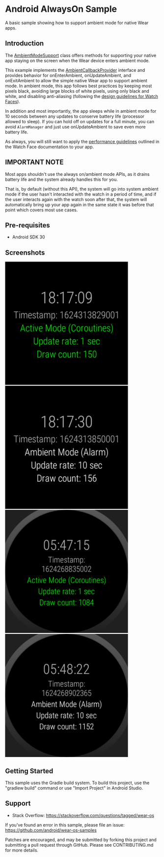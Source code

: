
Android AlwaysOn Sample
=======================

A basic sample showing how to support ambient mode for native Wear apps.

Introduction
------------

The [AmbientModeSupport][1] class offers methods for supporting your native app staying on the screen when the Wear device enters ambient mode.

This example implements the [AmbientCallbackProvider][2] interface and provides behavior for onEnterAmbient, onUpdateAmbient, and onExitAmbient to allow the simple native Wear app to support ambient mode.
In ambient mode, this app follows best practices by keeping most pixels black, avoiding large blocks of white pixels, using only black and white, and disabling anti-aliasing (following the [design guidelines for Watch Faces][3]).

In addition and most importantly, the app sleeps while in ambient mode for 10 seconds between any updates to conserve battery life (processor allowed to sleep). If you can hold off on updates for a full minute, you can avoid `AlarmManager` and just use onUpdateAmbient to save even more battery life.

As always, you will still want to apply the [performance guidelines][4] outlined in the Watch Face documentation to your app.

[1]: https://developer.android.com/reference/androidx/wear/ambient/AmbientModeSupport
[2]: https://developer.android.com/reference/androidx/wear/ambient/AmbientModeSupport.AmbientCallbackProvider
[3]: https://developer.android.com/training/wearables/watch-faces/designing.html#DesignGuidelines
[4]: https://developer.android.com/training/wearables/watch-faces/performance.html

IMPORTANT NOTE
--------------
Most apps shouldn't use the always on/ambient mode APIs, as it drains battery life and the system already handles this for you.

That is, by default (without this API), the system will go into system ambient mode if the user hasn't interacted with the watch in a period of time, and if the user interacts again with the watch soon after that, the system will automatically bring up your app again in the same state it was before that point which covers most use cases.

Pre-requisites
--------------

- Android SDK 30

Screenshots
-------------

<img src="screenshots/1-main-active.png" height="400" alt="Screenshot"/> <img src="screenshots/2-main-ambient.png" height="400" alt="Screenshot"/> <img src="screenshots/3-main-active-round.png" height="400" alt="Screenshot"/> <img src="screenshots/4-main-ambient-round.png" height="400" alt="Screenshot"/> 

Getting Started
---------------

This sample uses the Gradle build system. To build this project, use the
"gradlew build" command or use "Import Project" in Android Studio.

Support
-------

- Stack Overflow: https://stackoverflow.com/questions/tagged/wear-os

If you've found an error in this sample, please file an issue:
https://github.com/android/wear-os-samples

Patches are encouraged, and may be submitted by forking this project and
submitting a pull request through GitHub. Please see CONTRIBUTING.md for more details.
